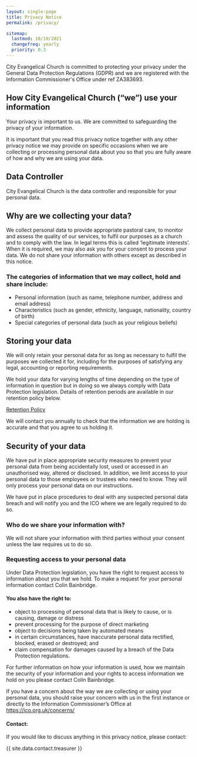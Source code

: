 ```yaml
---
layout: single-page
title: Privacy Notice
permalink: /privacy/

sitemap: 
  lastmod: 10/10/2021
  changefreq: yearly
  priority: 0.3
---
```


City Evangelical Church is committed to protecting your privacy under the General Data Protection Regulations (GDPR) and we are registered with the Information Commissioner's Office under ref ZA383693.


## How City Evangelical Church (“we”) use your information

Your privacy is important to us.  We are committed to safeguarding the privacy of your information.

 

It is important that you read this privacy notice together with any other privacy notice we may provide on specific occasions when we are collecting or processing personal data about you so that you are fully aware of how and why we are using your data.  

 

## Data Controller

City Evangelical Church is the data controller and responsible for your personal data.

 

## Why are we collecting your data?

We collect personal data to provide appropriate pastoral care, to monitor and assess the quality of our services, to fulfil our purposes as a church and to comply with the law. In legal terms this is called ‘legitimate interests’. When it is required, we may also ask you for your consent to process your data. We do not share your information with others except as described in this notice.

 

### The categories of information that we may collect, hold and share include:

- Personal information (such as name, telephone number, address and email address)
- Characteristics (such as gender, ethnicity, language, nationality, country of birth)
- Special categories of personal data (such as your religious beliefs)
 

## Storing your data

We will only retain your personal data for as long as necessary to fulfil the purposes we collected it for, including for the purposes of satisfying any legal, accounting or reporting requirements.  

We hold your data for varying lengths of time depending on the type of information in question but in doing so we always comply with Data Protection legislation.  Details of retention periods are available in our retention policy below.

<div class="text-center">
  <a class="button accent-button" href="/privacy/retention/">Retention Policy</a>
</div>


We will contact you annually to check that the information we are holding is accurate and that you agree to us holding it.

 

## Security of your data

We have put in place appropriate security measures to prevent your personal data from being accidentally lost, used or accessed in an unauthorised way, altered or disclosed.  In addition, we limit access to your personal data to those employees or trustees who need to know. They will only process your personal data on our instructions.

We have put in place procedures to deal with any suspected personal data breach and will notify you and the ICO where we are legally required to do so.

 

### Who do we share your information with?

We will not share your information with third parties without your consent unless the law requires us to do so.  

 

### Requesting access to your personal data

Under Data Protection legislation, you have the right to request access to information about you that we hold. To make a request for your personal information contact Colin Bainbridge.

 

#### You also have the right to:

- object to processing of personal data that is likely to cause, or is causing, damage or distress
- prevent processing for the purpose of direct marketing
- object to decisions being taken by automated means
- in certain circumstances, have inaccurate personal data rectified, blocked, erased or destroyed; and
- claim compensation for damages caused by a breach of the Data Protection regulations. 
 

For further information on how your information is used, how we maintain the security of your information and your rights to access information we hold on you please contact Colin Bainbridge.


If you have a concern about the way we are collecting or using your personal data, you should raise your concern with us in the first instance or directly to the Information Commissioner’s Office at https://ico.org.uk/concerns/

 

#### Contact:

If you would like to discuss anything in this privacy notice, please contact:

{{ site.data.contact.treasurer }}
